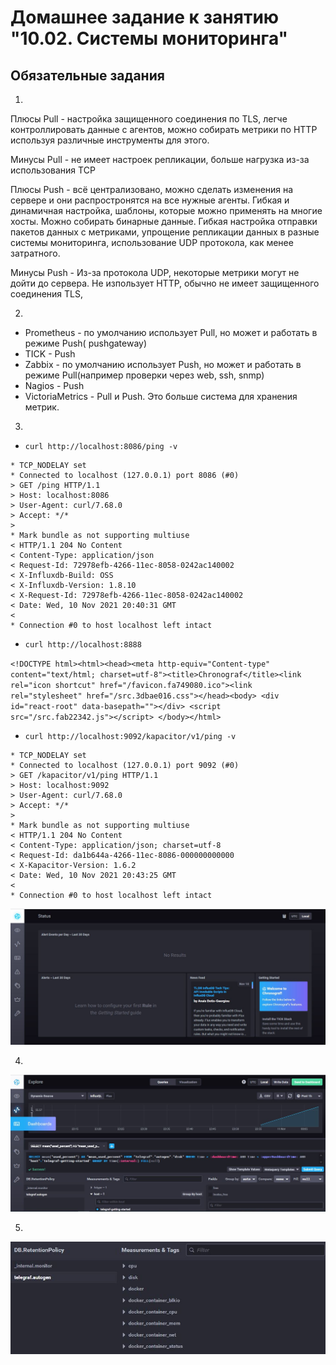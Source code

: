 # Домашнее задание к занятию "10.02. Системы мониторинга"

##  Обязательные задания


1. 
Плюсы Pull - настройка защищенного соединения по TLS, легче контроллировать данные с агентов, можно собирать метрики по HTTP используя различные инструменты для этого.

Минусы Pull - не имеет настроек репликации, больше нагрузка из-за использования TCP

Плюсы Push - всё централизовано, можно сделать изменения на сервере и они распростронятся на все нужные агенты. Гибкая и динамичная настройка, шаблоны, которые можно применять на многие хосты. Можно собирать бинарные данные. Гибкая настройка отправки пакетов данных с  метриками, упрощение репликации данных в разные системы мониторинга, использование UDP протокола, как менее затратного.

Минусы Push - Из-за протокола UDP, некоторые метрики могут не дойти до сервера. Не изпользует HTTP, обычно не имеет защищенного соединения TLS,

2. 
- Prometheus - по умолчанию использует Pull, но может и работать в режиме Push( pushgateway)
- TICK - Push
- Zabbix - по умолчанию использует Push, но может и работать в режиме Pull(например проверки через web, ssh, snmp)
- Nagios - Push
- VictoriaMetrics - Pull и Push. Это больше система для хранения метрик.
  


3. 

- `curl http://localhost:8086/ping -v`
  
```*   Trying 127.0.0.1:8086...
* TCP_NODELAY set
* Connected to localhost (127.0.0.1) port 8086 (#0)
> GET /ping HTTP/1.1
> Host: localhost:8086
> User-Agent: curl/7.68.0
> Accept: */*
>
* Mark bundle as not supporting multiuse
< HTTP/1.1 204 No Content
< Content-Type: application/json
< Request-Id: 72978efb-4266-11ec-8058-0242ac140002
< X-Influxdb-Build: OSS
< X-Influxdb-Version: 1.8.10
< X-Request-Id: 72978efb-4266-11ec-8058-0242ac140002
< Date: Wed, 10 Nov 2021 20:40:31 GMT
<
* Connection #0 to host localhost left intact
```


- `curl http://localhost:8888`

```<!DOCTYPE html><html><head><meta http-equiv="Content-type" content="text/html; charset=utf-8"><title>Chronograf</title><link rel="icon shortcut" href="/favicon.fa749080.ico"><link rel="stylesheet" href="/src.3dbae016.css"></head><body> <div id="react-root" data-basepath=""></div> <script src="/src.fab22342.js"></script> </body></html>```

- `curl http://localhost:9092/kapacitor/v1/ping -v`

```*   Trying 127.0.0.1:9092...
* TCP_NODELAY set
* Connected to localhost (127.0.0.1) port 9092 (#0)
> GET /kapacitor/v1/ping HTTP/1.1
> Host: localhost:9092
> User-Agent: curl/7.68.0
> Accept: */*
>
* Mark bundle as not supporting multiuse
< HTTP/1.1 204 No Content
< Content-Type: application/json; charset=utf-8
< Request-Id: da1b644a-4266-11ec-8086-000000000000
< X-Kapacitor-Version: 1.6.2
< Date: Wed, 10 Nov 2021 20:43:25 GMT
<
* Connection #0 to host localhost left intact
```

![chronograf ](chronograf.JPG)

4. 
![telegraf_disk](telegraf_disk.JPG)

5. 
![telegraf_docker](telegraf_docker.JPG)

